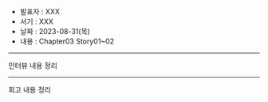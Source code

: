 - 발표자 : XXX
- 서기 : XXX
- 날짜 : 2023-08-31(목)
- 내용 : Chapter03 Story01~02

---

인터뷰 내용 정리

---

회고 내용 정리
